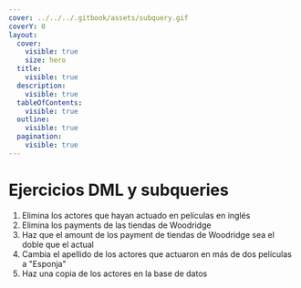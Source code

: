 ```yaml
---
cover: ../../../.gitbook/assets/subquery.gif
coverY: 0
layout:
  cover:
    visible: true
    size: hero
  title:
    visible: true
  description:
    visible: true
  tableOfContents:
    visible: true
  outline:
    visible: true
  pagination:
    visible: true
---
```


# Ejercicios DML y subqueries

1. Elimina los actores que hayan actuado en películas en inglés
2. Elimina los payments de las tiendas de Woodridge
3. Haz que el amount de los payment de tiendas de Woodridge sea el doble que el actual
4. Cambia el apellido de los actores que actuaron en más de dos películas a "Esponja"
5. Haz una copia de los actores en la base de datos
